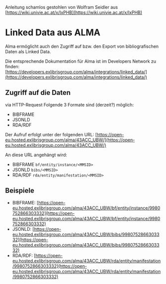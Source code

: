 Anleitung schamlos gestohlen von Wolfram Seidler aus [https://wiki.univie.ac.at/x/IxPHB](https://wiki.univie.ac.at/x/IxPHB)

# Linked Data aus ALMA

Alma ermöglicht auch den Zugriff auf bzw. den Export von bibliografischen Daten als Linked Data.

Die entsprechende Dokumentation für Alma ist im Developers Network zu finden: [https://developers.exlibrisgroup.com/alma/integrations/linked_data/](https://developers.exlibrisgroup.com/alma/integrations/linked_data/)

## Zugriff auf die Daten

via HTTP-Request
Folgende 3 Formate sind (derzeit?) möglich:

- BIBFRAME
- JSONLD
- RDA/RDF

Der Aufruf erfolgt unter der folgenden URL: [https://open-eu.hosted.exlibrisgroup.com/alma/43ACC_UBW/](https://open-eu.hosted.exlibrisgroup.com/alma/43ACC_UBW/)

An diese URL angehängt wird:

- BIBFRAME	`bf/entity/instance/<MMSID>`
- JSONLD	`bibs/<MMSID>`
- RDA/RDF	`rda/entity/manifestation/<MMSID>`

## Beispiele

- BIBFRAME: [https://open-eu.hosted.exlibrisgroup.com/alma/43ACC_UBW/bf/entity/instance/9980752866303332](https://open-eu.hosted.exlibrisgroup.com/alma/43ACC_UBW/bf/entity/instance/9980752866303332)
- JSONLD: [https://open-eu.hosted.exlibrisgroup.com/alma/43ACC_UBW/bibs/9980752866303332](https://open-eu.hosted.exlibrisgroup.com/alma/43ACC_UBW/bibs/9980752866303332)
- RDA/RDF: [https://open-eu.hosted.exlibrisgroup.com/alma/43ACC_UBW/rda/entity/manifestation/9980752866303332](https://open-eu.hosted.exlibrisgroup.com/alma/43ACC_UBW/rda/entity/manifestation/9980752866303332)
